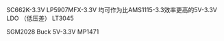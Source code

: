 SC662K-3.3V
LP5907MFX-3.3V
均可作为比AMS1115-3.3效率更高的5V-3.3V LDO （低压差）
LT3045

SGM2028 Buck 5V-3.3V
MP1471